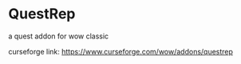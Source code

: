 # QuestRep
a quest addon for wow classic

curseforge link: https://www.curseforge.com/wow/addons/questrep

